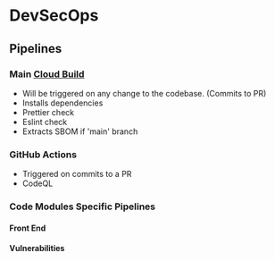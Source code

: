 # DevSecOps

## Pipelines

### Main [Cloud Build](../cloudbuild.yaml)

- Will be triggered on any change to the codebase. (Commits to PR)
- Installs dependencies
- Prettier check
- Eslint check
- Extracts SBOM if 'main' branch

### GitHub Actions

- Triggered on commits to a PR
- CodeQL

### Code Modules Specific Pipelines

#### Front End

#### Vulnerabilities
